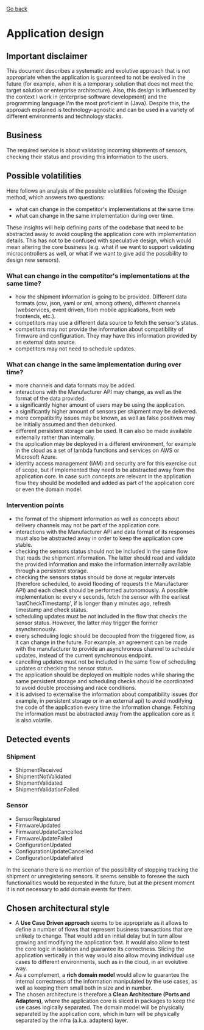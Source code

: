 [Go back](Index.md)

# Application design

## Important disclaimer
This document describes a systematic and evolutive approach that is not appropriate when the application is guaranteed to not
be evolved in the future (for example, when it is a temporary solution that does not meet the target solution or
enterprise architecture). Also, this design is influenced by the context I work in (enterprise software development)
and the programming language I'm the most proficient in (Java). Despite this, the approach explained is
technology-agnostic and can be used in a variety of different environments and technology stacks.

## Business
The required service is about validating incoming shipments of sensors, checking their status and providing this information
to the users.

## Possible volatilities
Here follows an analysis of the possible volatilities following the IDesign method, which answers two questions:
- what can change in the competitor's implementations at the same time.
- what can change in the same implementation during over time.

These insights will help defining parts of the codebase that need to be abstracted away to avoid coupling the 
application core with implementation details. This has not to be confused with speculative design, which would mean
altering the core business (e.g. what if we want to support validating microcontrollers as well, or what if we want to
give add the possibility to design new sensors).

### What can change in the competitor's implementations at the same time?
- how the shipment information is going to be provided. Different data formats (csv, json, yaml or xml, among others),
different channels (webservices, event driven, from mobile applications, from web frontends, etc.).
- competitors may use a different data source to fetch the sensor's status.
- competitors may not provide the information about compatibility of firmware and configuration. They may have this information
provided by an external data source.
- competitors may not need to schedule updates.

### What can change in the same implementation during over time?
- more channels and data formats may be added.
- interactions with the Manufacturer API may change, as well as the format of the data provided.
- a significantly higher amount of users may be using the application.
- a significantly higher amount of sensors per shipment may be delivered.
- more compatibility issues may be known, as well as false positives may be initially assumed and then debunked.
- different persistent storage can be used. It can also be made available externally rather than internally.
- the application may be deployed in a different environment, for example in the cloud as a set of lambda functions
and services on AWS or Microsoft Azure.
- identity access management (IAM) and security are for this exercise out of scope, but if implemented they
need to be abstracted away from the application core. In case such concepts are relevant in the application flow
they should be modelled and added as part of the application core or even the domain model.

### Intervention points
- the format of the shipment information as well as concepts about delivery channels may not be part of the application core.
- interactions with the Manufacturer API and data format of its responses must also be abstracted away in order to keep 
the application core stable.
- checking the sensors status should not be included in the same flow that reads the shipment information. The latter should
read and validate the provided information and make the information internally available through a persistent storage.
- checking the sensors status should be done at regular intervals (therefore scheduled, to avoid flooding of requests 
the Manufacturer API) and each check should be performed autonomously. A possible implementation is: every x seconds, fetch
the sensor with the earliest 'lastCheckTimestamp', if is longer than y minutes ago, refresh timestamp and check status.
- scheduling updates must be not included in the flow that checks the sensor status. However, the latter may trigger the former
asynchronously.
- every scheduling logic should be decoupled from the triggered flow, as it can change in the future. For example,
an agreement can be made with the manufacturer to provide an asynchronous channel to schedule updates, instead of the
current synchronous endpoint.
- cancelling updates must not be included in the same flow of scheduling updates or checking the sensor status.
- the application should be deployed on multiple nodes while sharing the same persistent storage and scheduling checks should
be coordinated to avoid double processing and race conditions.
- it is advised to externalise the information about compatibility issues (for example, in persistent storage or in an external
api) to avoid modifying the code of the application every time the information change. Fetching the information must be
abstracted away from the application core as it is also volatile.

## Detected events
### Shipment
- ShipmentReceived
- ShipmentNotValidated
- ShipmentValidated
- ShipmentValidationFailed

### Sensor
- SensorRegistered
- FirmwareUpdated
- FirmwareUpdateCancelled
- FirmwareUpdateFailed
- ConfigurationUpdated
- ConfigurationUpdateCancelled
- ConfigurationUpdateFailed

In the scenario there is no mention of the possibility of stopping
tracking the shipment or unregistering sensors. It seems sensible to foresee the such functionalities
would be requested in the future, but at the present moment it is not necessary to add domain events for them.

## Chosen architectural style
- A **Use Case Driven approach** seems to be appropriate as it allows to define a number of flows that represent business 
transactions that are unlikely to change. That would add an initial delay but in turn allow growing and modifying the
application fast. It would also allow to test the core logic in isolation and guarantee its correctness. Slicing
the application vertically in this way would also allow moving individual use cases to different environments, 
such as in the cloud, in an evolutive way.
- As a complement, a **rich domain model** would allow to guarantee the internal correctness of the information
manipulated by the use cases, as well as keeping them small both in size and in number.
- The chosen architecture is therefore a **Clean Architecture (Ports and Adapters)**, where the application core is sliced
in packages to keep the use cases logically separated. The domain model will be physically separated by the application 
core, which in turn will be physically separated by the infra (a.k.a. adapters) layer.